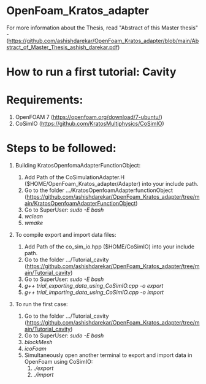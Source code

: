 # OpenFoam_Kratos_adapter
For more information about the Thesis, read "Abstract of this Master thesis" -
(https://github.com/ashishdarekar/OpenFoam_Kratos_adapter/blob/main/Abstract_of_Master_Thesis_ashish_darekar.pdf)

# How to run a first tutorial: Cavity
# Requirements:
1. OpenFOAM 7 (https://openfoam.org/download/7-ubuntu/)
2. CoSimIO (https://github.com/KratosMultiphysics/CoSimIO)

# Steps to be followed:
1. Building KratosOpenfomaAdapterFunctionObject:
    1. Add Path of the CoSimulationAdapter.H ($HOME/OpenFoam_Kratos_adapter/Adapter) into your include path.
    2. Go to the folder .../KratosOpenfoamAdapterfunctionObject (https://github.com/ashishdarekar/OpenFoam_Kratos_adapter/tree/main/KratosOpenfoamAdapterFunctionObject)
    3. Go to SuperUser: *sudo -E bash*
    4. *wclean*
    5. *wmake*

2. To compile export and import data files:
    1. Add Path of the co_sim_io.hpp ($HOME/CoSimIO) into your include path.
    2. Go to the folder .../Tutorial_cavity (https://github.com/ashishdarekar/OpenFoam_Kratos_adapter/tree/main/Tutorial_cavity)
    3. Go to SuperUser: *sudo -E bash*
    4. *g++ trial_exporting_data_using_CoSimIO.cpp -o export*
    5. *g++ trial_importing_data_using_CoSimIO.cpp -o import*

2. To run the first case:
    1. Go to the folder .../Tutorial_cavity (https://github.com/ashishdarekar/OpenFoam_Kratos_adapter/tree/main/Tutorial_cavity)
    2. Go to SuperUser: *sudo -E bash*
    3. *blockMesh*
    4. *icoFoam*
    5. Simultaneously open another terminal to export and import data in OpenFoam using CoSimIO:
        1. *./export*
        2. *./import*
